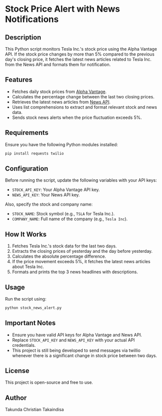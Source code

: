 # Stock Price Alert with News Notifications

## Description
This Python script monitors Tesla Inc.'s stock price using the Alpha Vantage API. If the stock price changes by more than 5% compared to the previous day's closing price, it fetches the latest news articles related to Tesla Inc. from the News API and formats them for notification.

## Features
- Fetches daily stock prices from [Alpha Vantage](https://www.alphavantage.co/documentation/#daily).
- Calculates the percentage change between the last two closing prices.
- Retrieves the latest news articles from [News API](https://newsapi.org/).
- Uses list comprehensions to extract and format relevant stock and news data.
- Sends stock news alerts when the price fluctuation exceeds 5%.

## Requirements
Ensure you have the following Python modules installed:
```sh
pip install requests twilio
```

## Configuration
Before running the script, update the following variables with your API keys:
- `STOCK_API_KEY`: Your Alpha Vantage API key.
- `NEWS_API_KEY`: Your News API key.

Also, specify the stock and company name:
- `STOCK_NAME`: Stock symbol (e.g., `TSLA` for Tesla Inc.).
- `COMPANY_NAME`: Full name of the company (e.g., `Tesla Inc`).

## How It Works
1. Fetches Tesla Inc.'s stock data for the last two days.
2. Extracts the closing prices of yesterday and the day before yesterday.
3. Calculates the absolute percentage difference.
4. If the price movement exceeds 5%, it fetches the latest news articles about Tesla Inc.
5. Formats and prints the top 3 news headlines with descriptions.

## Usage
Run the script using:
```sh
python stock_news_alert.py
```

## Important Notes
- Ensure you have valid API keys for Alpha Vantage and News API.
- Replace `STOCK_API_KEY` and `NEWS_API_KEY` with your actual API credentials.
- This project is still being developed to send messages via twillio whenever there is a significant change in stock price between two days.


## License
This project is open-source and free to use.

## Author
Takunda Christian Takaindisa

